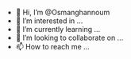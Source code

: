 - 👋 Hi, I’m @Osmanghannoum
- 👀 I’m interested in ...
- 🌱 I’m currently learning ...
- 💞️ I’m looking to collaborate on ...
- 📫 How to reach me ...

<!---
Osmanghannoum/Osmanghannoum is a ✨ special ✨ repository because its `README.md` (this file) appears on your GitHub profile.
You can click the Preview link to take a look at your changes.
--->
